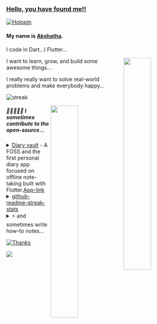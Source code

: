 ### [Hello, you have found me!!](https://micedreams.github.io/) 

[![Holopin](https://holopin.me/micedreams)](https://holopin.io/@micedreams)

#### My name is [Akshatha](https://micedreams.github.io/CV/).

I code in Dart...I Flutter...

<img align='right' src="https://github-readme-stats.vercel.app/api/top-langs/?username=micedreams&layout=compact&theme=tokyonight" width="38%" > 

I want to learn, grow, and build some awesome things...

I really really want to solve real-world problems and make everybody happy...

![streak](https://github-readme-stats.vercel.app/api?username=micedreams&show_icons=true&theme=tokyonight&custom_title=My%20GitHub%20Stats)


<img align='right' src="https://streak-stats.demolab.com/?user=micedreams&theme=tokyonight" width="38%" >

##### 🧙‍♀️🧛🏽‍♀️ I sometimes contribute to the open-source...
<details>
    <summary> <a href="https://github.com/SankethBK/diaryvault">Diary vault</a> - A FOSS and the first personal diary app focused on offline note-taking built with Flutter.<a href="https://play.google.com/store/apps/details?id=me.sankethbk.dairyapp">App-link</a></summary>
    
|Pull Request                                                       |Status                         	                	                  
|--------------------------------------------------------------------|--------------------------------------------------|
|Display version number in settings.|[Merged](https://github.com/SankethBK/diaryvault/pull/34)| 
|Show send feedback button in the settings page.| [Merged](https://github.com/SankethBK/diaryvault/pull/41)|
|Implement new generic setting tile|[Merged](https://github.com/SankethBK/diaryvault/pull/43)| 
|Remove unused packages.|[Merged](https://github.com/SankethBK/diaryvault/pull/55)|  
|Lint errors.|[Merged](https://github.com/SankethBK/diaryvault/pull/56)|  
|Set up Github actions to detect syntax and lint errors.|[Merged](https://github.com/SankethBK/diaryvault/pull/66)| 

</details>

<details>
    <summary> <a href="https://github.com/DenverCoder1/github-readme-streak-stats">github-readme-streak-stats</a> </summary>
     
| Pull Request                                                       | Status                         	                	     | Issue Link                                              
|--------------------------------------------------------------------|---------------------------------------------------------------|----------------------------------------------------------|
| Fix. Add missing translation for Marathi | [Merged #612](https://github.com/DenverCoder1/github-readme-streak-stats/pull/612) | [#236](https://github.com/DenverCoder1/github-readme-streak-stats/issues/236) | 

</details>


<details>
  <summary>⚡ and sometimes write how-to notes...</summary>
   
  1. [How to integrate sqflite into a Flutter project.](https://github.com/micedreams/sqflite_demo#getting-started---how-to-integrate-sqflite-into-a-flutter-project)
     
  3. [How I turned my Set state Flutter project into BLoC pattern Flutter project](https://github.com/micedreams/tic-tac-toe#how-i-turned-my-set-state-flutter-project-into-bloc-pattern-flutter-project)
  4. [Drop down menu](https://gist.github.com/micedreams/ce00369de5992aa86827bc00cf518834)
</details>




[![Thanks](https://readme-typing-svg.demolab.com/?lines=Thank+you+for+visiting‼;Cheers‼&color=73daca&vCenter=true&height=15)](https://git.io/typing-svg)

<img  src="https://komarev.com/ghpvc/?username=micedreams&color=34548a">  
